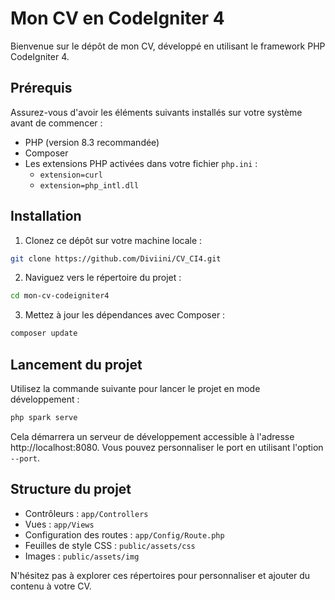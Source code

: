 # Mon CV en CodeIgniter 4

  

Bienvenue sur le dépôt de mon CV, développé en utilisant le framework PHP CodeIgniter 4.

  

## Prérequis

  

Assurez-vous d'avoir les éléments suivants installés sur votre système avant de commencer :

  

- PHP (version 8.3 recommandée)
- Composer
- Les extensions PHP activées dans votre fichier `php.ini` :
	-  `extension=curl`
	-  `extension=php_intl.dll`

  

## Installation

  

1. Clonez ce dépôt sur votre machine locale :

  

```bash
git clone https://github.com/Diviini/CV_CI4.git
```

  

2. Naviguez vers le répertoire du projet :

  
```bash
cd mon-cv-codeigniter4
```

3. Mettez à jour les dépendances avec Composer :
```bash
composer update
```
## Lancement du projet

Utilisez la commande suivante pour lancer le projet en mode développement :
```bash
php spark serve
```
Cela démarrera un serveur de développement accessible à l'adresse http://localhost:8080. Vous pouvez personnaliser le port en utilisant l'option `--port`.

## Structure du projet

- Contrôleurs : `app/Controllers`
- Vues : `app/Views`
- Configuration des routes : `app/Config/Route.php`
- Feuilles de style CSS : `public/assets/css`
- Images : `public/assets/img`

N'hésitez pas à explorer ces répertoires pour personnaliser et ajouter du contenu à votre CV.